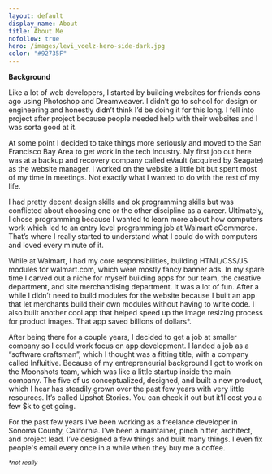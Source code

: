 ```yaml
---
layout: default
display_name: About
title: About Me
nofollow: true
hero: /images/levi_voelz-hero-side-dark.jpg
color: "#92735F"
---
```


**Background**

Like a lot of web developers, I started by building websites for friends eons ago using Photoshop and Dreamweaver. I didn’t go to school for design or engineering and honestly didn’t think I’d be doing it for this long. I fell into project after project because people needed help with their websites and I was sorta good at it.

At some point I decided to take things more seriously and moved to the San Francisco Bay Area to get work in the tech industry. My first job out here was at a backup and recovery company called eVault (acquired by Seagate) as the website manager. I worked on the website a little bit but spent most of my time in meetings. Not exactly what I wanted to do with the rest of my life.

I had pretty decent design skills and ok programming skills but was conflicted about choosing one or the other discipline as a career. Ultimately, I chose programming because I wanted to learn more about how computers work which led to an entry level programming job at Walmart eCommerce. That’s where I really started to understand what I could do with computers and loved every minute of it.

While at Walmart, I had my core responsibilities, building HTML/CSS/JS modules for walmart.com, which were mostly fancy banner ads. In my spare time I carved out a niche for myself building apps for our team, the creative department, and site merchandising department. It was a lot of fun. After a while I didn’t need to build modules for the website because I built an app that let merchants build their own modules without having to write code. I also built another cool app that helped speed up the image resizing process for product images. That app saved billions of dollars*.

After being there for a couple years, I decided to get a job at smaller company so I could work focus on app development. I landed a job as a “software craftsman”, which I thought was a fitting title, with a company called Influitive. Because of my entrepreneurial background I got to work on the Moonshots team, which was like a little startup inside the main company. The five of us conceptualized, designed, and built a new product, which I hear has steadily grown over the past few years with very little resources. It’s called Upshot Stories. You can check it out but it’ll cost you a few $k to get going.

For the past few years I’ve been working as a freelance developer in Sonoma County, California. I’ve been a maintainer, pinch hitter, architect, and project lead. I’ve designed a few things and built many things. I even fix people's email every once in a while when they buy me a coffee.

<small>_*not really_</small>
